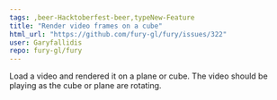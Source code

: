 ```yaml
---
tags: ,beer-Hacktoberfest-beer,typeNew-Feature
title: "Render video frames on a cube"
html_url: "https://github.com/fury-gl/fury/issues/322"
user: Garyfallidis
repo: fury-gl/fury
---
```


Load a video and rendered it on a plane or cube.
The video should be playing as the cube or plane are rotating.
